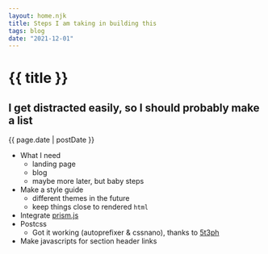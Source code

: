 ```yaml
---
layout: home.njk
title: Steps I am taking in building this
tags: blog
date: "2021-12-01"
---
```


# {{ title }}

## I get distracted easily, so I should probably make a list

{{ page.date | postDate }}

- What I need
  - landing page
  - blog
  - maybe more later, but baby steps
- Make a style guide
  - different themes in the future
  - keep things close to rendered `html`
- Integrate [prism.js](https://prismjs.com/)
- Postcss
  - Got it working (autoprefixer & cssnano), thanks to [5t3ph](https://github.com/5t3ph/11ty-netlify-jumpstart/blob/main/package.json)
- Make javascripts for section header links
